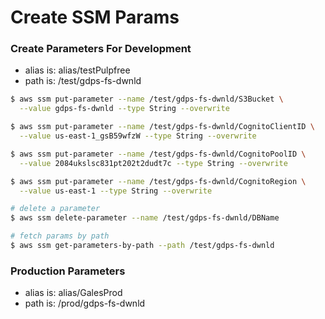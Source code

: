 # Create SSM Params

### Create Parameters For Development

* alias is: alias/testPulpfree
* path is: /test/gdps-fs-dwnld

``` bash
$ aws ssm put-parameter --name /test/gdps-fs-dwnld/S3Bucket \
  --value gdps-fs-dwnld --type String --overwrite

$ aws ssm put-parameter --name /test/gdps-fs-dwnld/CognitoClientID \
  --value us-east-1_gsB59wfzW --type String --overwrite

$ aws ssm put-parameter --name /test/gdps-fs-dwnld/CognitoPoolID \
  --value 2084ukslsc831pt202t2dudt7c --type String --overwrite

$ aws ssm put-parameter --name /test/gdps-fs-dwnld/CognitoRegion \
  --value us-east-1 --type String --overwrite

# delete a parameter
$ aws ssm delete-parameter --name /test/gdps-fs-dwnld/DBName

# fetch params by path
$ aws ssm get-parameters-by-path --path /test/gdps-fs-dwnld
```

### Production Parameters
* alias is: alias/GalesProd
* path is: /prod/gdps-fs-dwnld

``` bash

```